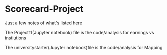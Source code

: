# Scorecard-Project

Just a few notes of what's listed here

The Project11(Jupyter notebook) file is the code/analysis for earnings vs instiutions

The universitystarter(Jupyter notebook)file is the code/analysis for Mapping
